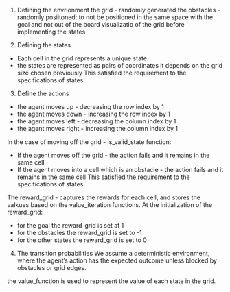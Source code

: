 1. Defining the envrionment 
the grid - randomly generated
the obstacles - randomly posiitoned: to not be positioned in the same space with the goal and not out of the board
visualizatio of the grid before implementing the states

2. Defining the states
 - Each cell in the grid represents a unique state.
 - the states are represented as pairs of coordinates  it depends on the grid size chosen previously
This satisfied the requirement to the specifications of states.

3. Define the actions
- the agent moves up - decreasing the row index by 1
- the agent moves down - increasing the row index by 1
- the agent moves left -  decreasing the column index by 1
- the agent moves right - increasing the column index by 1

In the case of moving off the grid - is_valid_state function:
- If the agent moves  off the grid  - the action fails and it remains in the same cell
- If the agent moves into a cell which is an obstacle - the action fails and it remains in the same cell
This satisfied the requirement to the specifications of states.

The reward_grid - captures the rewards for each cell, and stores the valkues based on the value_iteration functions. 
At the initialization of the reward_grid:
- for the goal the reward_grid is set at 1
- for the obstacles the reward_grid is set to -1
- for the other states the reward_grid is set to 0

4. The transition probabilities
We assume a deterministic environment, where the agent’s action has the expected outcome unless blocked by obstacles or grid edges.


the value_function is used to represent the value of each state in the grid.  